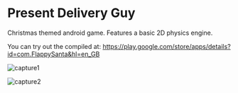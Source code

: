 
# **Present Delivery Guy**

Christmas themed android game. Features a basic 2D physics engine.

You can try out the compiled at: https://play.google.com/store/apps/details?id=com.FlappySanta&hl=en_GB

![capture1](https://github.com/codearxiv/Present-Delivery-Guy/blob/master/res/pdg.webp)

![capture2](https://github.com/codearxiv/Present-Delivery-Guy/blob/master/res/pdg2.webp)

